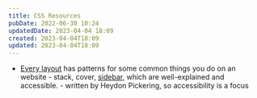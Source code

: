```yaml
---
title: CSS Resources
pubDate: 2022-06-30 10:24
updatedDate: 2023-04-04 18:09
created: 2023-04-04T18:09
updated: 2023-04-04T18:09
---
```


- [Every layout](https://every-layout.dev/) has patterns for some common things you do on an website - stack, cover, [sidebar](https://every-layout.dev/layouts/sidebar/), which are well-explained and accessible. - written by Heydon Pickering, so accessibility is a focus
